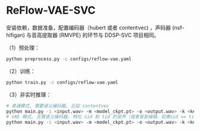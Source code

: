 # ReFlow-VAE-SVC

安装依赖，数据准备，配置编码器（hubert 或者 contentvec) ，声码器 (nsf-hifigan) 与音高提取器 (RMVPE) 的环节与 DDSP-SVC 项目相同。


（1）预处理：

```bash
python preprocess.py -c configs/reflow-vae.yaml
```

（2）训练：

```bash
python train.py -c configs/reflow-vae.yaml
```

（3）非实时推理：

```bash
# 普通模式, 需要语义编码器, 比如 contentvec
python main.py -i <input.wav> -m <model_ckpt.pt> -o <output.wav> -k <keychange (semitones)> -tid <target_speaker_id> -step <infer_step> -method <method>
# VAE 模式, 无需语义编码器, 特化 sid 到 tid 的变声（或者音高编辑，如果sid == tid）
python main.py -i <input.wav> -m <model_ckpt.pt> -o <output.wav> -k <keychange (semitones)> -sid <source_speaker_id> -tid <target_speaker_id> -step <infer_step> -method <method>
```

